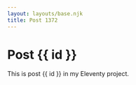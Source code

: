 ```yaml
---
layout: layouts/base.njk
title: Post 1372
---
```


# Post {{ id }}

This is post {{ id }} in my Eleventy project.
